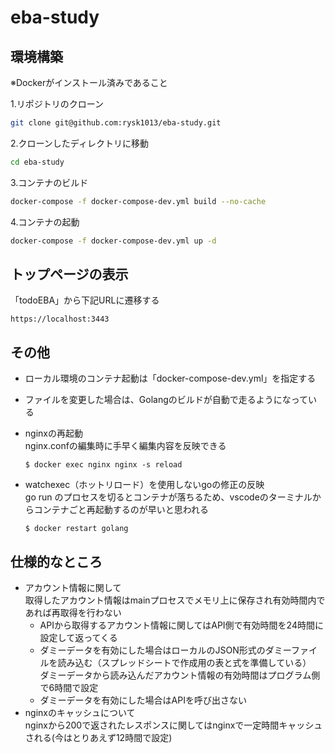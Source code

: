 # eba-study

## 環境構築

※Dockerがインストール済みであること

1.リポジトリのクローン

```bash
git clone git@github.com:rysk1013/eba-study.git
```

2.クローンしたディレクトリに移動

```bash
cd eba-study
```

3.コンテナのビルド

```bash
docker-compose -f docker-compose-dev.yml build --no-cache
```

4.コンテナの起動

```bash
docker-compose -f docker-compose-dev.yml up -d
```

## トップページの表示

「todoEBA」から下記URLに遷移する

```
https://localhost:3443
```

## その他

- ローカル環境のコンテナ起動は「docker-compose-dev.yml」を指定する
- ファイルを変更した場合は、Golangのビルドが自動で走るようになっている

- nginxの再起動  
nginx.confの編集時に手早く編集内容を反映できる
    ```
    $ docker exec nginx nginx -s reload
    ```
- watchexec（ホットリロード）を使用しないgoの修正の反映  
go run のプロセスを切るとコンテナが落ちるため、vscodeのターミナルからコンテナごと再起動するのが早いと思われる
    ```
    $ docker restart golang
    ```

## 仕様的なところ

- アカウント情報に関して  
取得したアカウント情報はmainプロセスでメモリ上に保存され有効時間内であれば再取得を行わない  
    - APIから取得するアカウント情報に関してはAPI側で有効時間を24時間に設定して返ってくる  
    - ダミーデータを有効にした場合はローカルのJSON形式のダミーファイルを読み込む（スプレッドシートで作成用の表と式を準備している）  
    ダミーデータから読み込んだアカウント情報の有効時間はプログラム側で6時間で設定
    - ダミーデータを有効にした場合はAPIを呼び出さない
- nginxのキャッシュについて  
nginxから200で返されたレスポンスに関してはnginxで一定時間キャッシュされる(今はとりあえず12時間で設定)

